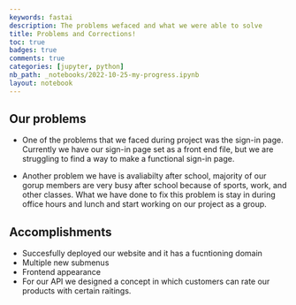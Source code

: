 ```yaml
---
keywords: fastai
description: The problems wefaced and what we were able to solve
title: Problems and Corrections!
toc: true 
badges: true
comments: true
categories: [jupyter, python]
nb_path: _notebooks/2022-10-25-my-progress.ipynb
layout: notebook
---
```


<!--
#################################################
### THIS FILE WAS AUTOGENERATED! DO NOT EDIT! ###
#################################################
# file to edit: _notebooks/2022-10-25-my-progress.ipynb
-->

<div class="container" id="notebook-container">
        
<div class="cell border-box-sizing text_cell rendered"><div class="inner_cell">
<div class="text_cell_render border-box-sizing rendered_html">
<h2 id="Our-problems">Our problems<a class="anchor-link" href="#Our-problems"> </a></h2><ul>
<li><p>One of the problems that we faced during project was the sign-in page. Currently we have our sign-in page set as a front end file, but we are struggling to find a way to make a functional sign-in page.</p>
</li>
<li><p>Another problem we have is avaliabilty after school, majority of our gorup members are very busy after school because of sports, work, and other classes. What we have done to fix this problem is stay in during office hours and lunch and start working on our project as a group.</p>
</li>
</ul>

</div>
</div>
</div>
<div class="cell border-box-sizing text_cell rendered"><div class="inner_cell">
<div class="text_cell_render border-box-sizing rendered_html">
<h2 id="Accomplishments">Accomplishments<a class="anchor-link" href="#Accomplishments"> </a></h2><ul>
<li>Succesfully deployed our website and it has a fucntioning domain</li>
<li>Multiple new submenus</li>
<li>Frontend appearance </li>
<li>For our API we designed a concept in which customers can rate our products with certain raitings.</li>
</ul>

</div>
</div>
</div>
</div>
 

